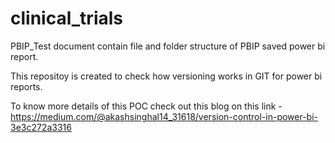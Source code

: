 # clinical_trials
<!-- Trying to test if PBIP option in Power BI works for version control inside GIT -->

PBIP_Test document contain file and folder structure of PBIP saved power bi report.

This repositoy is created to check how versioning works in GIT for power bi reports.

To know more details of this POC check out this blog on this link - https://medium.com/@akashsinghal14_31618/version-control-in-power-bi-3e3c272a3316